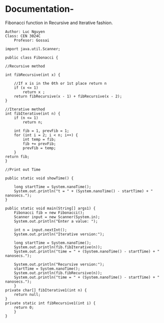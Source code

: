 # Documentation- 
Fibonacci function in Recursive and Iterative fashion. 

	Author: Luc Nguyen
	Class: CEN 3024C
    	Profesor: Gossai
	
	import java.util.Scanner;

	public class Fibonacci {
	
	//Recursive method
	
	int fibRecursive(int x) {
		
		//If x is in the 0th or 1st place return n
		if (x <= 1)
			return x ;
		return fibRecursive(x - 1) + fibRecursive(x - 2);
	}
	
	//Iterative method
	int fibIterative(int n) {
		if (n <= 1)
			return n;

		int fib = 1, prevFib = 1;
		for (int i = 2; i < n; i++) {
			int temp = fib;
			fib += prevFib;
			prevFib = temp;
		}
	return fib;
	}
	
	//Print out Time
	
	public static void showTime() {
		
		long startTime = System.nanoTime();
		System.out.println("t = " + (System.nanoTime() - startTime) + " nanosecs.");
	}
	
	public static void main(String[] args1) {
		Fibonacci fib = new Fibonacci();
		Scanner input = new Scanner(System.in);
		System.out.println("Enter a value: ");
	       
		int n = input.nextInt();
		System.out.println("Iterative version:");
		
		long startTime = System.nanoTime();
		System.out.println(fib.fibIterative(n));
		System.out.println("time = " + (System.nanoTime() - startTime) + " nanosecs.");
		
		System.out.println("Recursive version:");
		startTime = System.nanoTime();
		System.out.println(fib.fibRecursive(n));
		System.out.println("time = " + (System.nanoTime() - startTime) + " nanosecs.");
		}
	private char[] fibIterative1(int n) {
		return null;
	}
	private static int fibRecursive1(int i) {
		return 0;
		}
	}

